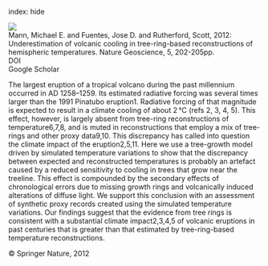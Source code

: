 index: hide

<div class="Citation">
    <div class="Citation-thumb CitationThumb-linked"  data-href="https://doi.org/10.1038/ngeo1394">
      <img src="https://static.claimspace.cloud/climate-study-static/refs/thumbs/5/Mann_et_al_2012-thumb.png" />
    </div>

  <div class="Citation-body">
    <div class="Citation-text">Mann, Michael E. and Fuentes, Jose D. and Rutherford, Scott, 2012: Underestimation of volcanic cooling in tree-ring-based reconstructions of hemispheric temperatures. <span class="Article-journal">Nature Geoscience, </span><span class="Article-volume">5, </span>202-205pp.</div>
    <div class="Citation-links">
      <div class="CitationLink" data-href="https://doi.org/10.1038/ngeo1394">
        <div class="CitationLink-icon CitationLink-Doi"></div>
        <div class="CitationLink-text">DOI</div>
      </div>
      <div class="CitationLink" data-href="https://scholar.google.com/scholar?q=10.1038/ngeo1394">
        <div class="CitationLink-icon CitationLink-Scholar"></div>
        <div class="CitationLink-text">Google Scholar</div>
      </div>
    </div>
  </div>
</div>

The largest eruption of a tropical volcano during the past millennium occurred in AD 1258–1259. Its estimated radiative forcing was several times larger than the 1991 Pinatubo eruption1. Radiative forcing of that magnitude is expected to result in a climate cooling of about 2 °C (refs 2, 3, 4, 5). This effect, however, is largely absent from tree-ring reconstructions of temperature6,7,8, and is muted in reconstructions that employ a mix of tree-rings and other proxy data9,10. This discrepancy has called into question the climate impact of the eruption2,5,11. Here we use a tree-growth model driven by simulated temperature variations to show that the discrepancy between expected and reconstructed temperatures is probably an artefact caused by a reduced sensitivity to cooling in trees that grow near the treeline. This effect is compounded by the secondary effects of chronological errors due to missing growth rings and volcanically induced alterations of diffuse light. We support this conclusion with an assessment of synthetic proxy records created using the simulated temperature variations. Our findings suggest that the evidence from tree rings is consistent with a substantial climate impact2,3,4,5 of volcanic eruptions in past centuries that is greater than that estimated by tree-ring-based temperature reconstructions.

<div class="Citation-copy">
&copy; Springer Nature, 2012
</div>